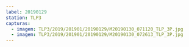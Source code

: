 ```yaml
---
label: 20190129
station: TLP3
capturas:
  - imagem: TLP3/2019/201901/20190129/M20190130_071120_TLP_3P.jpg
  - imagem: TLP3/2019/201901/20190129/M20190130_072613_TLP_3P.jpg
---
```

